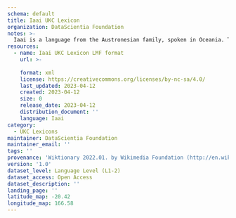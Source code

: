 ```yaml
---
schema: default
title: Iaai UKC Lexicon
organization: DataScientia Foundation
notes: >-
  Iaai is a language from the Austronesian family, spoken in Oceania. The UKC Lexicon of Iaai is represented as a lexico-semantic network. It consists of words, word senses, synsets, as well as sense-level and synset-level relationships.
resources:
  - name: Iaai UKC Lexicon LMF format
    url: >-
      
    format: xml
    license: https://creativecommons.org/licenses/by-nc-sa/4.0/
    last_updated: 2023-04-12
    created: 2023-04-12
    size: 0
    release_date: 2023-04-12
    distribution_document: ''
    language: Iaai
category:
  - UKC Lexicons
maintainer: DataScientia Foundation
maintainer_email: ''
tags: ''
provenance: 'Wiktionary 2022.01. by Wikimedia Foundation (http://en.wiktionary.org); Princeton WordNet 2.1 by Princeton University (https://wordnet.princeton.edu)'
version: '1.0'
dataset_level: Language Level (L1-2)
dataset_access: Open Access
dataset_description: ''
landing_page: ''
latitude_map: -20.42
longitude_map: 166.58
---
```

